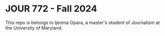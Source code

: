 # JOUR 772 - Fall 2024

This repo is belongs to Ijeoma Opara, a master's student of Journalism at the University of Maryland.
